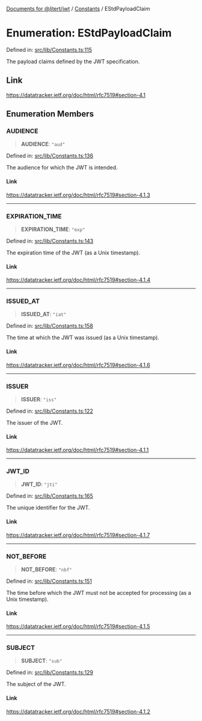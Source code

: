 [Documents for @litert/jwt](../../index.md) / [Constants](../index.md) / EStdPayloadClaim

# Enumeration: EStdPayloadClaim

Defined in: [src/lib/Constants.ts:115](https://github.com/litert/jwt.js/blob/master/src/lib/Constants.ts#L115)

The payload claims defined by the JWT specification.

## Link

https://datatracker.ietf.org/doc/html/rfc7519#section-4.1

## Enumeration Members

### AUDIENCE

> **AUDIENCE**: `"aud"`

Defined in: [src/lib/Constants.ts:136](https://github.com/litert/jwt.js/blob/master/src/lib/Constants.ts#L136)

The audience for which the JWT is intended.

#### Link

https://datatracker.ietf.org/doc/html/rfc7519#section-4.1.3

***

### EXPIRATION\_TIME

> **EXPIRATION\_TIME**: `"exp"`

Defined in: [src/lib/Constants.ts:143](https://github.com/litert/jwt.js/blob/master/src/lib/Constants.ts#L143)

The expiration time of the JWT (as a Unix timestamp).

#### Link

https://datatracker.ietf.org/doc/html/rfc7519#section-4.1.4

***

### ISSUED\_AT

> **ISSUED\_AT**: `"iat"`

Defined in: [src/lib/Constants.ts:158](https://github.com/litert/jwt.js/blob/master/src/lib/Constants.ts#L158)

The time at which the JWT was issued (as a Unix timestamp).

#### Link

https://datatracker.ietf.org/doc/html/rfc7519#section-4.1.6

***

### ISSUER

> **ISSUER**: `"iss"`

Defined in: [src/lib/Constants.ts:122](https://github.com/litert/jwt.js/blob/master/src/lib/Constants.ts#L122)

The issuer of the JWT.

#### Link

https://datatracker.ietf.org/doc/html/rfc7519#section-4.1.1

***

### JWT\_ID

> **JWT\_ID**: `"jti"`

Defined in: [src/lib/Constants.ts:165](https://github.com/litert/jwt.js/blob/master/src/lib/Constants.ts#L165)

The unique identifier for the JWT.

#### Link

https://datatracker.ietf.org/doc/html/rfc7519#section-4.1.7

***

### NOT\_BEFORE

> **NOT\_BEFORE**: `"nbf"`

Defined in: [src/lib/Constants.ts:151](https://github.com/litert/jwt.js/blob/master/src/lib/Constants.ts#L151)

The time before which the JWT must not be accepted for processing
(as a Unix timestamp).

#### Link

https://datatracker.ietf.org/doc/html/rfc7519#section-4.1.5

***

### SUBJECT

> **SUBJECT**: `"sub"`

Defined in: [src/lib/Constants.ts:129](https://github.com/litert/jwt.js/blob/master/src/lib/Constants.ts#L129)

The subject of the JWT.

#### Link

https://datatracker.ietf.org/doc/html/rfc7519#section-4.1.2
